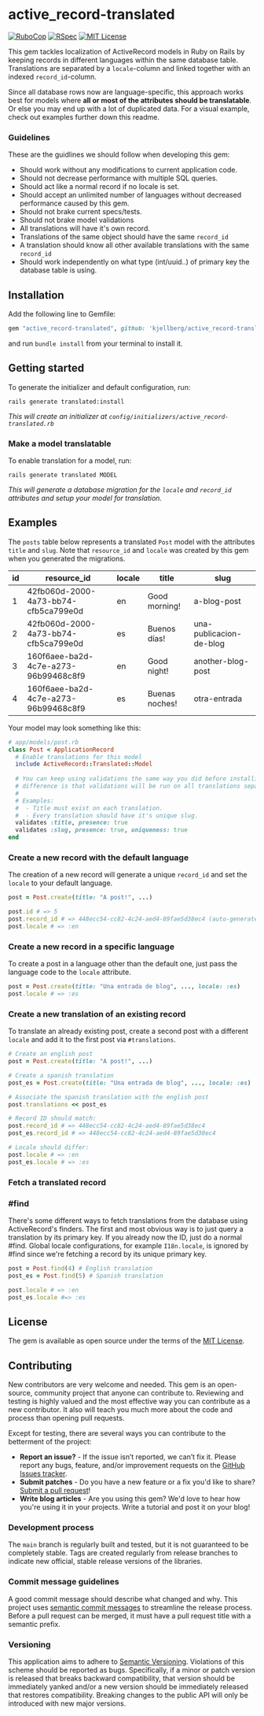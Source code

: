 active_record-translated
========

[![RuboCop](https://github.com/kjellberg/active_record-translated/actions/workflows/rubocop.yml/badge.svg)](https://github.com/kjellberg/active_record-translated/actions/workflows/rubocop.yml)
[![RSpec](https://github.com/kjellberg/active_record-translated/actions/workflows/rspec.yml/badge.svg)](https://github.com/kjellberg/active_record-translated/actions/workflows/rspec.yml)
[![MIT License](https://img.shields.io/badge/License-MIT-blue.svg)](LICENSE.md)

This gem tackles localization of ActiveRecord models in Ruby on Rails by keeping records in different languages within the same database table. Translations are separated by a `locale`-column and linked together with an indexed `record_id`-column.

Since all database rows now are language-specific, this approach works best for models where **all or most of the attributes should be translatable**. Or else you may end up with a lot of duplicated data. For a visual example, check out examples further down this readme.

### Guidelines

These are the guidlines we should follow when developing this gem:

- Should work without any modifications to current application code.
- Should not decrease performance with multiple SQL queries.
- Should act like a normal record if no locale is set.
- Should accept an unlimited number of languages without decreased performance caused by this gem.
- Should not brake current specs/tests.
- Should not brake model validations
- All translations will have it's own record.
- Translations of the same object should have the same `record_id`
- A translation should know all other available translations with the same `record_id`
- Should work independently on what type (int/uuid..) of primary key the database table is using.

Installation
------------

Add the following line to Gemfile:

```ruby
gem "active_record-translated", github: 'kjellberg/active_record-translated'
```

and run `bundle install` from your terminal to install it.

Getting started
---------------

To generate the initializer and default configuration, run:

```console
rails generate translated:install
```

*This will create an initializer at `config/initializers/active_record-translated.rb`*

### Make a model translatable

To enable translation for a model, run:

```console
rails generate translated MODEL
```

*This will generate a database migration for the `locale` and `record_id` attributes and setup your model for translation.*

Examples
--------

The `posts` table below represents a translated `Post` model with the attributes `title` and `slug`. Note that `resource_id` and `locale` was created by this gem when you generated the migrations.

<table>
  <thead>
    <th>id</th>
    <th>resource_id</th>
    <th>locale</th>
    <th>title</th>
    <th>slug</th>
  </thead>
  <tbody>
    <tr>
      <td>1</td>
      <td>42fb060d-2000-4a73-bb74-cfb5ca799e0d</td>
      <td>en</td>
      <td>Good morning!</td>
      <td>a-blog-post</td>
    </tr>
    <tr>
      <td>2</td>
      <td>42fb060d-2000-4a73-bb74-cfb5ca799e0d</td>
      <td>es</td>
      <td>Buenos días!</td>
      <td>una-publicacion-de-blog</td>
    </tr>
    <tr>
      <td>3</td>
      <td>160f6aee-ba2d-4c7e-a273-96b99468c8f9</td>
      <td>en</td>
      <td>Good night!</td>
      <td>another-blog-post</td>
    </tr>
    <tr>
      <td>4</td>
      <td>160f6aee-ba2d-4c7e-a273-96b99468c8f9</td>
      <td>es</td>
      <td>Buenas noches!</td>
      <td>otra-entrada</td>
    </tr>
  </tbody>
</table>

Your model may look something like this:

```ruby
# app/models/post.rb
class Post < ApplicationRecord
  # Enable translations for this model
  include ActiveRecord::Translated::Model
  
  # You can keep using validations the same way you did before installing this gem. The only
  # difference is that validations will be run on all translations separately.
  #
  # Examples:
  #  - Title must exist on each translation.
  #  - Every translation should have it's unique slug.
  validates :title, presence: true
  validates :slug, presence: true, uniqueness: true
end
```

### Create a new record with the default language

The creation of a new record will generate a unique `record_id` and set the `locale` to your default language.

```ruby
post = Post.create(title: "A post!", ...)

post.id # => 5
post.record_id # => 448ecc54-cc82-4c24-aed4-89fae5d38ec4 (auto-generated)
post.locale # => :en
```

### Create a new record in a specific language

To create a post in a language other than the default one, just pass the language code to the `locale` attribute.

```ruby
post = Post.create(title: "Una entrada de blog", ..., locale: :es)
post.locale # => :es
```

### Create a new translation of an existing record

To translate an already existing post, create a second post with a different `locale` and add it to the first post via `#translations`.

```ruby
# Create an english post
post = Post.create(title: "A post!", ...)

# Create a spanish translation
post_es = Post.create(title: "Una entrada de blog", ..., locale: :es)

# Associate the spanish translation with the english post
post.translations << post_es

# Record ID should match:
post.record_id # => 448ecc54-cc82-4c24-aed4-89fae5d38ec4
post_es.record_id # => 448ecc54-cc82-4c24-aed4-89fae5d38ec4

# Locale should differ:
post.locale # => :en
post_es.locale # => :es
```

### Fetch a translated record

### #find

There's some different ways to fetch translations from the database using ActiveRecord's finders. The first and most obvious way is to just query a translation by its primary key. If you already now the ID, just do a normal #find. Global locale configurations, for example `I18n.locale`, is ignored by #find since we're fetching a record by its unique primary key.

```ruby
post = Post.find(4) # English translation
post_es = Post.find(5) # Spanish translation

post.locale # => :en
post_es.locale #=> :es
```

License
-------

The gem is available as open source under the terms of the [MIT License](https://opensource.org/licenses/MIT).

Contributing
------------

New contributors are very welcome and needed. This gem is an open-source, community project that anyone can contribute to. Reviewing and testing is highly valued and the most effective way you can contribute as a new contributor. It also will teach you much more about the code and process than opening pull requests.

Except for testing, there are several ways you can contribute to the betterment of the project:

- **Report an issue?** - If the issue isn’t reported, we can’t fix it. Please report any bugs, feature, and/or improvement requests on the [GitHub Issues tracker](https://github.com/kjellberg/active_record-translated/issues).
- **Submit patches** - Do you have a new feature or a fix you'd like to share? [Submit a pull request](https://github.com/kjellberg/active_record-translated/pulls)!
- **Write blog articles** - Are you using this gem? We'd love to hear how you're using it in your projects. Write a tutorial and post it on your blog!

### Development process

The `main` branch is regularly built and tested, but it is not guaranteed to be completely stable. Tags are created regularly from release branches to indicate new official, stable release versions of the libraries.

### Commit message guidelines

A good commit message should describe what changed and why. This project uses [semantic commit messages](https://www.conventionalcommits.org/en/v1.0.0/) to streamline the release process. Before a pull request can be merged, it must have a pull request title with a semantic prefix.

### Versioning

This application aims to adhere to [Semantic Versioning](http://semver.org/). Violations
of this scheme should be reported as bugs. Specifically, if a minor or patch
version is released that breaks backward compatibility, that version should be
immediately yanked and/or a new version should be immediately released that
restores compatibility. Breaking changes to the public API will only be
introduced with new major versions.
